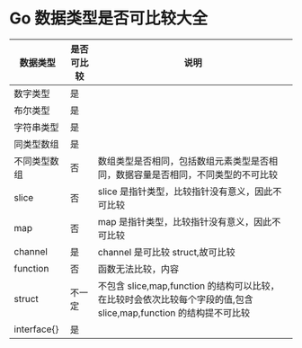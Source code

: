 # Go 数据类型是否可比较大全

|数据类型|是否可比较|说明|
|---|---|---|
|数字类型|是||
|布尔类型|是||
|字符串类型|是||
|同类型数组|是||
|不同类型数组|否| 数组类型是否相同，包括数组元素类型是否相同，数据容量是否相同，不同类型的不可比较|
|slice|否|slice 是指针类型，比较指针没有意义，因此不可比较|
|map|否|map 是指针类型，比较指针没有意义，因此不可比较|
|channel|是|channel 是可比较 struct,故可比较|
|function|否|函数无法比较，内容|
|struct|不一定|不包含 slice,map,function 的结构可以比较，在比较时会依次比较每个字段的值,包含 slice,map,function 的结构提不可比较|
|interface{}|是||





